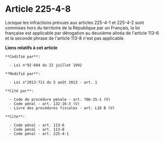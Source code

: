 # Article 225-4-8

Lorsque les infractions prévues aux articles 225-4-1 et 225-4-2 sont commises hors du territoire de la République par un
Français, la loi française est applicable par dérogation au deuxième alinéa de l'article 113-6 et la seconde phrase de
l'article 113-8 n'est pas applicable.

**Liens relatifs à cet article**

	**Codifié par**:

	  - Loi n°92-684 du 22 juillet 1992

	**Modifié par**:

	  - Loi n°2013-711 du 5 août 2013 - art. 1

	**Cité par**:

	  - Code de procédure pénale - art. 706-35-1 (V)
	  - Code pénal - art. 132-16-3 (V)
	  - Livre des procédures fiscales - art. L10 B (V)

	**Cite**:

	  - Code pénal - art. 113-6
	  - Code pénal - art. 113-8
	  - Code pénal - art. 225-4-1
